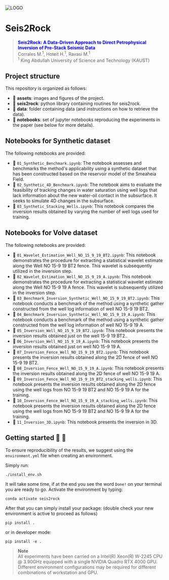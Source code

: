 ![LOGO](https://github.com/DeepWave-KAUST/Seis2Rock/blob/main/assets/Seis2Rock_Banner_Repo.gif)

# Seis2Rock

> **<span style='color: blue;'>Seis2Rock: A Data-Driven Approach to Direct Petrophysical Inversion of Pre-Stack Seismic Data</span>** \
> Corrales M.<sup>1</sup>, Hoteit H.<sup>1</sup>, Ravasi M.<sup>1</sup>\
> <sup>1</sup> King Abdullah University of Science and Technology (KAUST)


## Project structure
This repository is organized as follows:

* :open_file_folder: **assets**: images and figures of the project.
* :open_file_folder: **seis2rock**: python library containing routines for seis2rock.
* :open_file_folder: **data**: folder containing data (and instructions on how to retrieve the data).
* :open_file_folder: **notebooks**: set of jupyter notebooks reproducing the experiments in the paper (see below for more details).


## Notebooks for Synthetic dataset
The following notebooks are provided:

- :orange_book: ``01_Synthetic_Benchmark.ipynb``: The notebook assesses and benchmarks the method's applicability using a synthetic dataset that has been constructed based on the reservoir model of the Smeaheia Field.
- :orange_book: ``02_Synthetic_4D_Benchmark.ipynb``: The notebook aims to evaluate the feasibility of tracking changes in water saturation using well logs that lack information about the new water-oil contact in the subsurface. It seeks to simulate 4D changes in the subsurface.
- :orange_book: ``03_Synthetic_Stacking_Wells.ipynb``: This notebook compares the inversion results obtained by varying the number of well logs used for training.

## Notebooks for Volve dataset
The following notebooks are provided:

- :blue_book: ``01_Wavelet_Estimation_Well_NO_15_9_19_BT2.ipynb``: This notebook demonstrates the procedure for extracting a statistical wavelet estimate along the Well NO 15-9 19 BT2 fence. This wavelet is subsequently utilized in the inversion step.
- :blue_book: ``02_Wavelet_Estimation_Well_NO_15_9_19_A.ipynb``: This notebook demonstrates the procedure for extracting a statistical wavelet estimate along the Well NO 15-9 19 A fence. This wavelet is subsequently utilized in the inversion step.
- :blue_book: ``03_Benchmark_Inversion_Synthetic_Well_NO_15_9_19_BT2.ipynb``: This notebook conducts a benchmark of the method using a synthetic gather constructed from the well log information of well NO 15-9 19 BT2.
- :blue_book: ``04_Benchmark_Inversion_Synthetic_Well_NO_15_9_19_A.ipynb``: This notebook conducts a benchmark of the method using a synthetic gather constructed from the well log information of well NO 15-9 19 A.
- :blue_book: ``05_Inversion_Well_NO_15_9_19_BT2.ipynb``: This notebook presents the inversion results obtained just on the well 15-9 19 BT2..
- :blue_book: ``06_Inversion_Well_NO_15_9_19_A.ipynb``: This notebook presents the inversion results obtained just on well NO 15-9 19 A.
- :blue_book: ``07_Inversion_Fence_Well_NO_15_9_19_BT2.ipynb``: This notebook presents the inversion results obtained along the 2D fence of well NO 15-9 19 BT2.
- :blue_book: ``08_Inversion_Fence_Well_NO_15_9_19_A.ipynb``: This notebook presents the inversion results obtained along the 2D fence of well NO 15-9 19 A.
- :blue_book: ``09_Inversion_Fence_Well_NO_15_9_19_BT2_stacking_wells.ipynb``: This notebook presents the inversion results obtained along the 2D fence using the well logs from NO 15-9 19 BT2 and NO 15-9 19 A for the training.
- :blue_book: ``10_Inversion_Fence_Well_NO_15_9_19_A_stacking_wells.ipynb``: This notebook presents the inversion results obtained along the 2D fence using the well logs from NO 15-9 19 BT2 and NO 15-9 19 A for the training.
- :blue_book: ``11_Inversion_3D.ipynb``: This notebook presents the inversion in 3D. 

## Getting started :space_invader: :robot:
To ensure reproducibility of the results, we suggest using the `environment.yml` file when creating an environment.

Simply run:
```
./install_env.sh
```
It will take some time, if at the end you see the word `Done!` on your terminal you are ready to go. Αctivate the environment by typing:
```
conda activate seis2rock
```

After that you can simply install your package: (double check your new environment is active to proceed as follows)
```
pip install .
```
or in developer mode:
```
pip install -e .
```


> **Note** <br>
> All experiments have been carried on a Intel(R) Xeon(R) W-2245 CPU @ 3.90GHz equipped with a single NVIDIA Quadro
> RTX 4000 GPU. Different environment configurations may be required for different combinations of workstation and GPU.


